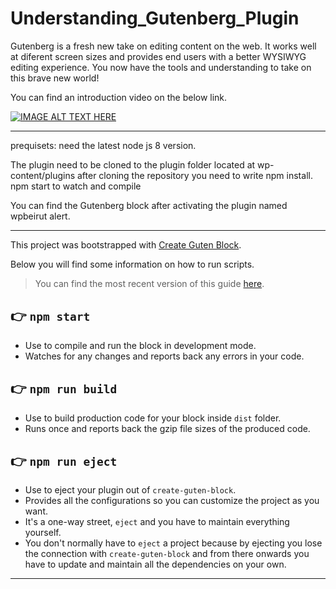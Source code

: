 # Understanding_Gutenberg_Plugin
Gutenberg is a fresh new take on editing content on the web. 
It works well at diferent screen sizes and provides end users with a better WYSIWYG editing experience. 
You now have the tools and understanding to take on this brave new world!

You can find an introduction video on the below link.

[![IMAGE ALT TEXT HERE](https://img.youtube.com/vi/YOUTUBE_VIDEO_ID_HERE/0.jpg)](https://www.youtube.com/watch?v=yXBTE2hBnII)

---
prequisets:
need the latest node js 8 version.

The plugin need to be cloned to the plugin folder located at wp-content/plugins
after cloning the repository you need to write npm install.
npm start to watch and compile 

You can find the Gutenberg block after activating the plugin named wpbeirut alert.

---

This project was bootstrapped with [Create Guten Block](https://github.com/ahmadawais/create-guten-block).

Below you will find some information on how to run scripts.

>You can find the most recent version of this guide [here](https://github.com/ahmadawais/create-guten-block).

## 👉  `npm start`
- Use to compile and run the block in development mode.
- Watches for any changes and reports back any errors in your code.

## 👉  `npm run build`
- Use to build production code for your block inside `dist` folder.
- Runs once and reports back the gzip file sizes of the produced code.

## 👉  `npm run eject`
- Use to eject your plugin out of `create-guten-block`.
- Provides all the configurations so you can customize the project as you want.
- It's a one-way street, `eject` and you have to maintain everything yourself.
- You don't normally have to `eject` a project because by ejecting you lose the connection with `create-guten-block` and from there onwards you have to update and maintain all the dependencies on your own.

---
